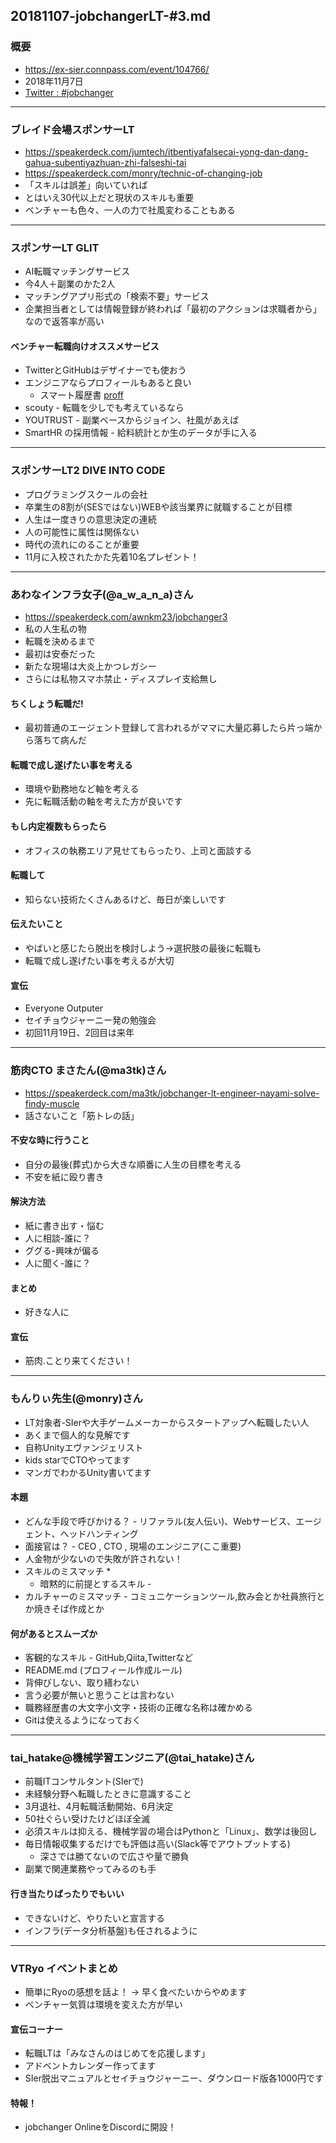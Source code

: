 20181107-jobchangerLT-#3.md
-----

### 概要

* https://ex-sier.connpass.com/event/104766/
* 2018年11月7日
* [Twitter : #jobchanger](https://twitter.com/search?q=%23jobchanger)

-----

### ブレイド会場スポンサーLT

* https://speakerdeck.com/jumtech/itbentiyafalsecai-yong-dan-dang-gahua-subentiyazhuan-zhi-falseshi-tai
* https://speakerdeck.com/monry/technic-of-changing-job
* 「スキルは誤差」向いていれば
* とはいえ30代以上だと現状のスキルも重要
* ベンチャーも色々、一人の力で社風変わることもある

-----

### スポンサーLT GLIT

* AI転職マッチングサービス
* 今4人＋副業のかた2人
* マッチングアプリ形式の「検索不要」サービス
* 企業担当者としては情報登録が終われば「最初のアクションは求職者から」なので返答率が高い

#### ベンチャー転職向けオススメサービス

* TwitterとGitHubはデザイナーでも使おう
* エンジニアならプロフィールもあると良い
  * スマート履歴書 [proff](https://proff.io/)
* scouty - 転職を少しでも考えているなら
* YOUTRUST - 副業ベースからジョイン、社風があえば
* SmartHR の採用情報 - 給料統計とか生のデータが手に入る

-----

### スポンサーLT2 DIVE INTO CODE

* プログラミングスクールの会社
* 卒業生の8割が(SESではない)WEBや該当業界に就職することが目標
* 人生は一度きりの意思決定の連続
* 人の可能性に属性は関係ない
* 時代の流れにのることが重要
* 11月に入校されたかた先着10名プレゼント！

-----

### あわな️インフラ女子(@a_w_a_n_a)さん

* https://speakerdeck.com/awnkm23/jobchanger3
* 私の人生私の物
* 転職を決めるまで
* 最初は安泰だった
* 新たな現場は大炎上かつレガシー
* さらには私物スマホ禁止・ディスプレイ支給無し

#### ちくしょう転職だ!

* 最初普通のエージェント登録して言われるがママに大量応募したら片っ端から落ちて病んだ

#### 転職で成し遂げたい事を考える

* 環境や勤務地など軸を考える
* 先に転職活動の軸を考えた方が良いです

#### もし内定複数もらったら

* オフィスの執務エリア見せてもらったり、上司と面談する

#### 転職して

* 知らない技術たくさんあるけど、毎日が楽しいです

#### 伝えたいこと

* やばいと感じたら脱出を検討しよう→選択肢の最後に転職も
* 転職で成し遂げたい事を考えるが大切

#### 宣伝

* Everyone Outputer
* セイチョウジャーニー発の勉強会
* 初回11月19日、2回目は来年

-----

### 筋肉CTO まさたん(@ma3tk)さん

* https://speakerdeck.com/ma3tk/jobchanger-lt-engineer-nayami-solve-findy-muscle
* 話さないこと「筋トレの話」

#### 不安な時に行うこと

* 自分の最後(葬式)から大きな順番に人生の目標を考える
* 不安を紙に殴り書き

#### 解決方法

* 紙に書き出す・悩む
* 人に相談-誰に？
* ググる-興味が偏る
* 人に聞く-誰に？

#### まとめ

* 好きな人に

#### 宣伝

* 筋肉.ことり来てください！

-----

### もんりぃ先生(@monry)さん

* LT対象者-SIerや大手ゲームメーカーからスタートアップへ転職したい人
* あくまで個人的な見解です
* 自称Unityエヴァンジェリスト
* kids starでCTOやってます
* マンガでわかるUnity書いてます

#### 本題

* どんな手段で呼びかける？ - リファラル(友人伝い)、Webサービス、エージェント、ヘッドハンティング
* 面接官は？ - CEO , CTO , 現場のエンジニア(ここ重要)
* 人金物が少ないので失敗が許されない！
* スキルのミスマッチ
  *
  * 暗黙的に前提とするスキル -
* カルチャーのミスマッチ - コミュニケーションツール,飲み会とか社員旅行とか焼きそば作成とか

#### 何があるとスムーズか

* 客観的なスキル - GitHub,Qiita,Twitterなど
* README.md (プロフィール作成ルール)
* 背伸びしない、取り繕わない
* 言う必要が無いと思うことは言わない
* 職務経歴書の大文字小文字・技術の正確な名称は確かめる
* Gitは使えるようになっておく

-----

### tai_hatake@機械学習エンジニア(@tai_hatake)さん

* 前職ITコンサルタント(SIerで)
* 未経験分野へ転職したときに意識すること
* 3月退社、4月転職活動開始、6月決定
* 50社ぐらい受けたけどほぼ全滅
* 必須スキルは抑える、機械学習の場合はPythonと「Linux」、数学は後回し
* 毎日情報収集するだけでも評価は高い(Slack等でアウトプットする)
  * 深さでは勝てないので広さや量で勝負
* 副業で関連業務やってみるのも手

#### 行き当たりばったりでもいい

* できないけど、やりたいと宣言する
* インフラ(データ分析基盤)も任されるように

-----

### VTRyo イベントまとめ

* 簡単にRyoの感想を話よ！ → 早く食べたいからやめます
* ベンチャー気質は環境を変えた方が早い

#### 宣伝コーナー

* 転職LTは「みなさんのはじめてを応援します」
* アドベントカレンダー作ってます
* SIer脱出マニュアルとセイチョウジャーニー、ダウンロード版各1000円です

#### 特報！

* jobchanger OnlineをDiscordに開設！
